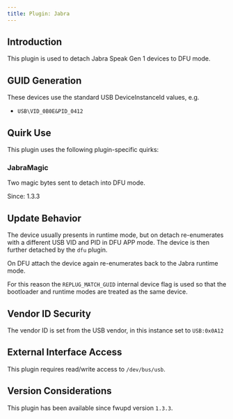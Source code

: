 ```yaml
---
title: Plugin: Jabra
---
```


## Introduction

This plugin is used to detach Jabra Speak Gen 1 devices to DFU mode.

## GUID Generation

These devices use the standard USB DeviceInstanceId values, e.g.

* `USB\VID_0B0E&PID_0412`

## Quirk Use

This plugin uses the following plugin-specific quirks:

### JabraMagic

Two magic bytes sent to detach into DFU mode.

Since: 1.3.3

## Update Behavior

The device usually presents in runtime mode, but on detach re-enumerates with a
different USB VID and PID in DFU APP mode. The device is then further detached
by the `dfu` plugin.

On DFU attach the device again re-enumerates back to the Jabra runtime mode.

For this reason the `REPLUG_MATCH_GUID` internal device flag is used so that
the bootloader and runtime modes are treated as the same device.

## Vendor ID Security

The vendor ID is set from the USB vendor, in this instance set to `USB:0x0A12`

## External Interface Access

This plugin requires read/write access to `/dev/bus/usb`.

## Version Considerations

This plugin has been available since fwupd version `1.3.3`.
